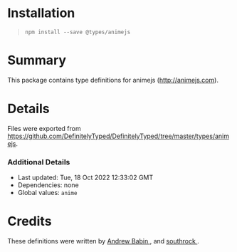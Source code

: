 # Installation
> `npm install --save @types/animejs`

# Summary
This package contains type definitions for animejs (http://animejs.com).

# Details
Files were exported from https://github.com/DefinitelyTyped/DefinitelyTyped/tree/master/types/animejs.

### Additional Details
 * Last updated: Tue, 18 Oct 2022 12:33:02 GMT
 * Dependencies: none
 * Global values: `anime`

# Credits
These definitions were written by [Andrew Babin    ](https://github.com/A-Babin), and [southrock        ](https://github.com/southrock).
